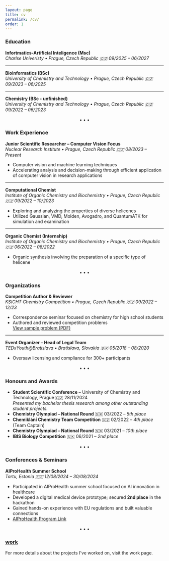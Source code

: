 ```yaml
---
layout: page
title: cv
permalink: /cv/
order: 1
---
```


### Education
**Infortmatics-Artificial Inteligence (Msc)**  
*Charlse Univeristy • Prague, Czech Republic 🇨🇿 09/2025 – 06/2027*

---

**Bioinformatics (BSc)**  
*University of Chemistry and Technology • Prague, Czech Republic 🇨🇿 09/2023 – 06/2025*

---

**Chemistry (BSc - unfinished)**  
*University of Chemistry and Technology • Prague, Czech Republic 🇨🇿 09/2022 – 06/2023*


<div style="text-align: center; margin: 15px 0;">• • •</div>

### Work Experience

**Junior Scientific Researcher – Computer Vision Focus**  
*Nuclear Research Institute • Prague, Czech Republic 🇨🇿 08/2023 – Present*  
- Computer vision and machine learning techniques 
- Accelerating analysis and decision-making through efficient application of computer vision in research applications

---

**Computational Chemist**  
*Institute of Organic Chemistry and Biochemistry • Prague, Czech Republic 🇨🇿 09/2022 – 10/2023*  
- Exploring and analyzing the properties of diverse helicenes  
- Utilized Gaussian, VMD, Molden, Avogadro, and QuantumATK for simulation and examination

---

**Organic Chemist (Internship)**  
*Institute of Organic Chemistry and Biochemistry • Prague, Czech Republic 🇨🇿 06/2022 – 08/2022*  
- Organic synthesis involving the preparation of a specific type of helicene


<div style="text-align: center; margin: 15px 0;">• • •</div>

### Organizations

**Competition Author & Reviewer**  
*KSICHT Chemistry Competition • Prague, Czech Republic 🇨🇿 09/2022 – 12/23*  
- Correspondence seminar focused on chemistry for high school students
- Authored and reviewed competition problems  
  [View sample problem (PDF)](https://ksicht.natur.cuni.cz/media/rocniky/zadani/KSICHT-22-1_final.pdf)

---

**Event Organizer – Head of Legal Team**  
*TEDxYouth@Bratislava • Bratislava, Slovakia 🇸🇰 05/2018 – 08/2020*  
- Oversaw licensing and compliance for 300+ participants

<div style="text-align: center; margin: 15px 0;">• • •</div>

### Honours and Awards

- **Student Scientific Conference** – University of Chemistry and Technology, Prague 🇨🇿 28/11/2024  
  *Presented my bachelor thesis research among other outstanding student projects.*
- **Chemistry Olympiad – National Round** 🇸🇰 03/2022 – *5th place*  
- **Chemiklání Chemistry Team Competition** 🇨🇿 02/2022 – *4th place* (Team Captain)
- **Chemistry Olympiad – National Round** 🇸🇰 03/2021 – *10th place*  
- **IBIS Biology Competition** 🇸🇰 06/2021 – *2nd place*  


<div style="text-align: center; margin: 15px 0;">• • •</div>

### Conferences & Seminars

**AIProHealth Summer School**  
*Tartu, Estonia 🇪🇪 12/08/2024 – 30/08/2024*  
- Participated in AIProHealth summer school focused on AI innovation in healthcare  
- Developed a digital medical device prototype; secured **2nd place** in the hackathon  
- Gained hands-on experience with EU regulations and built valuable connections  
- [AIProHealth Program Link](https://eithealth.eu/programmes/aiprohealth/)

<div style="text-align: center; margin: 15px 0;">• • •</div>


### [work](/work)
For more details about the projects I've worked on, visit the work page.






